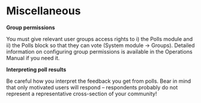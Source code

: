 # Miscellaneous

**Group permissions**

You must give relevant user groups access rights to i\) the Polls module and ii\) the Polls block so that they can vote \(System module -&gt; Groups\). Detailed information on configuring group permissions is available in the Operations Manual if you need it.

**Interpreting poll results**

Be careful how you interpret the feedback you get from polls. Bear in mind that only motivated users will respond – respondents probably do not represent a representative cross-section of your community!

